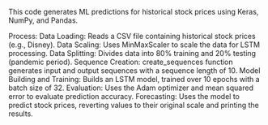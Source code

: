 This code generates ML predictions for historical stock prices using Keras, NumPy, and Pandas.


Process:
    Data Loading: Reads a CSV file containing historical stock prices (e.g., Disney).
    Data Scaling: Uses MinMaxScaler to scale the data for LSTM processing.
    Data Splitting: Divides data into 80% training and 20% testing (pandemic period).
    Sequence Creation: create_sequences function generates input and output sequences with a sequence length of 10.
    Model Building and Training: Builds an LSTM model, trained over 10 epochs with a batch size of 32.
    Evaluation: Uses the Adam optimizer and mean squared error to evaluate prediction accuracy.
    Forecasting: Uses the model to predict stock prices, reverting values to their original scale and printing the results.
